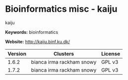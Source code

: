 # Bioinformatics misc - kaiju

kaiju

**Keywords:** bioinformatics

**Website:** <http://kaiju.binf.ku.dk/>

| Version | Clusters | License |
| ------- | -------- | ------- |
| 1.6.2 | bianca irma rackham snowy | GPL v3 |
| 1.7.2 | bianca irma rackham snowy | GPL v3 |
